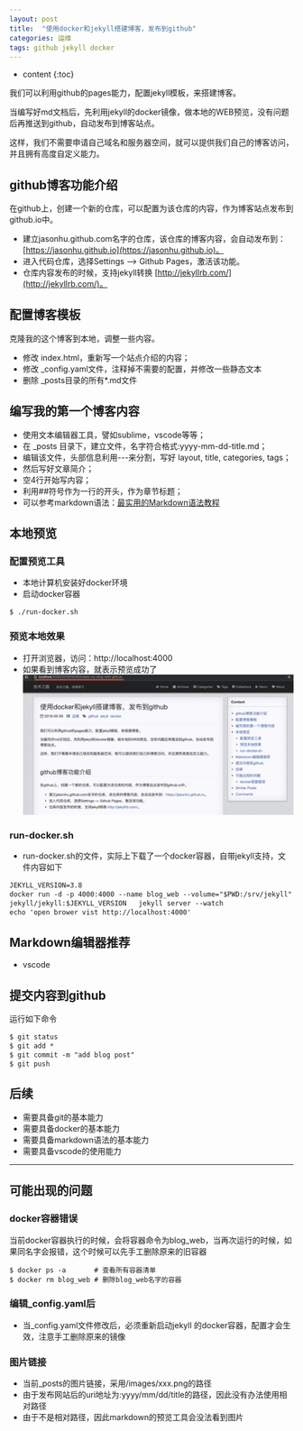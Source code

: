 ```yaml
---
layout: post
title:  "使用docker和jekyll搭建博客，发布到github"
categories: 运维
tags: github jekyll docker
---
```


* content
{:toc}

我们可以利用github的pages能力，配置jekyll模板，来搭建博客。

当编写好md文档后，先利用jekyll的docker镜像，做本地的WEB预览，没有问题后再推送到github，自动发布到博客站点。

这样，我们不需要申请自己域名和服务器空间，就可以提供我们自己的博客访问，并且拥有高度自定义能力。




## github博客功能介绍

在github上，创建一个新的仓库，可以配置为该仓库的内容，作为博客站点发布到github.io中。
- 建立jasonhu.github.com名字的仓库，该仓库的博客内容，会自动发布到：[https://jasonhu.github.io](https://jasonhu.github.io)。
- 进入代码仓库，选择Settings --> Github Pages，激活该功能。
- 仓库内容发布的时候，支持jekyll转换 [http://jekyllrb.com/](http://jekyllrb.com/)。


## 配置博客模板

克隆我的这个博客到本地，调整一些内容。
- 修改 index.html，重新写一个站点介绍的内容；
- 修改 _config.yaml文件，注释掉不需要的配置，并修改一些静态文本
- 删除 _posts目录的所有*.md文件

## 编写我的第一个博客内容

- 使用文本编辑器工具，譬如sublime，vscode等等；
- 在 _posts 目录下，建立文件，名字符合格式:yyyy-mm-dd-title.md；
- 编辑该文件，头部信息利用---来分割，写好 layout, title, categories, tags；
- 然后写好文章简介；
- 空4行开始写内容；
- 利用##符号作为一行的开头，作为章节标题；
- 可以参考markdown语法：[最实用的Markdown语法教程](https://www.jianshu.com/p/f3147a804368)

## 本地预览
### 配置预览工具
- 本地计算机安装好docker环境
- 启动docker容器
``` shell
$ ./run-docker.sh
```

### 预览本地效果
- 打开浏览器，访问：http://localhost:4000
- 如果看到博客内容，就表示预览成功了
![本地效果](/images/blog-local.png)

### run-docker.sh
- run-docker.sh的文件，实际上下载了一个docker容器，自带jekyll支持，文件内容如下
``` shell
JEKYLL_VERSION=3.8
docker run -d -p 4000:4000 --name blog_web --volume="$PWD:/srv/jekyll" jekyll/jekyll:$JEKYLL_VERSION   jekyll server --watch
echo 'open brower vist http://localhost:4000'
```


## Markdown编辑器推荐
- vscode

## 提交内容到github
运行如下命令
``` shell
$ git status
$ git add *
$ git commit -m "add blog post"
$ git push
```

## 后续

* 需要具备git的基本能力
* 需要具备docker的基本能力
* 需要具备markdown语法的基本能力
* 需要具备vscode的使用能力

---

## 可能出现的问题
### docker容器错误
当前docker容器执行的时候，会将容器命令为blog_web，当再次运行的时候，如果同名字会报错，这个时候可以先手工删除原来的旧容器
``` shell
$ docker ps -a       # 查看所有容器清单
$ docker rm blog_web # 删除blog_web名字的容器
```
### 编辑_config.yaml后
- 当_config.yaml文件修改后，必须重新启动jekyll 的docker容器，配置才会生效，注意手工删除原来的镜像
### 图片链接
- 当前_posts的图片链接，采用/images/xxx.png的路径
- 由于发布网站后的uri地址为:yyyy/mm/dd/title的路径，因此没有办法使用相对路径
- 由于不是相对路径，因此markdown的预览工具会没法看到图片